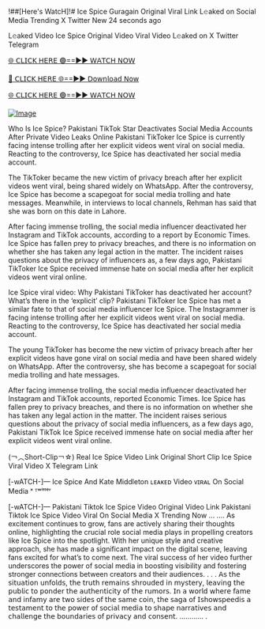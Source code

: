 !##[Here's WatcH]!# Ice Spice Guragain Original Viral Link L𝚎aked on Social Media Trending X Twitter New 
24 seconds ago

L𝚎aked Video  Ice Spice Original Video Viral Video L𝚎aked on X Twitter Telegram

[🌐 𝖢𝖫𝖨𝖢𝖪 𝖧𝖤𝖱𝖤 🟢==►► 𝖶𝖠𝖳𝖢𝖧 𝖭𝖮𝖶](https://3-tanei-pinik.blogspot.com/2025/02/viral-video.html)

[🔴 𝖢𝖫𝖨𝖢𝖪 𝖧𝖤𝖱𝖤 🌐==►► 𝖣𝗈𝗐𝗇𝗅𝗈𝖺𝖽 𝖭𝗈𝗐](https://3-tanei-pinik.blogspot.com/2025/02/viral-video.html)

[🌐 𝖢𝖫𝖨𝖢𝖪 𝖧𝖤𝖱𝖤 🟢==►► 𝖶𝖠𝖳𝖢𝖧 𝖭𝖮𝖶](https://3-tanei-pinik.blogspot.com/2025/02/viral-video.html)

[![Image](https://github.com/user-attachments/assets/ff3b7bd4-415c-4ca3-a6c8-b1f096193c29)](https://3-tanei-pinik.blogspot.com/2025/02/viral-video.html)

Who Is  Ice Spice? Pakistani TikTok Star Deactivates Social Media Accounts After Private Video Leaks Online
Pakistani TikToker  Ice Spice is currently facing intense trolling after her explicit videos went viral on social media. Reacting to the controversy,  Ice Spice has deactivated her social media account.

The TikToker became the new victim of privacy breach after her explicit videos went viral, being shared widely on WhatsApp. After the controversy,  Ice Spice has become a scapegoat for social media trolling and hate messages. Meanwhile, in interviews to local channels, Rehman has said that she was born on this date in Lahore.

After facing immense trolling, the social media influencer deactivated her Instagram and TikTok accounts, according to a report by Economic Times.  Ice Spice has fallen prey to privacy breaches, and there is no information on whether she has taken any legal action in the matter. The incident raises questions about the privacy of influencers as, a few days ago, Pakistani TikToker  Ice Spice received immense hate on social media after her explicit videos went viral online.

 Ice Spice viral video: Why Pakistani TikToker has deactivated her account? What’s there in the ‘explicit’ clip?
Pakistani TikToker  Ice Spice has met a similar fate to that of social media influencer  Ice Spice. The Instagrammer is facing intense trolling after her explicit videos went viral on social media. Reacting to the controversy,  Ice Spice has deactivated her social media account.

The young TikToker has become the new victim of privacy breach after her explicit videos have gone viral on social media and have been shared widely on WhatsApp. After the controversy, she has become a scapegoat for social media trolling and hate messages.

After facing immense trolling, the social media influencer deactivated her Instagram and TikTok accounts, reported Economic Times.  Ice Spice has fallen prey to privacy breaches, and there is no information on whether she has taken any legal action in the matter. The incident raises serious questions about the privacy of social media influencers, as a few days ago, Pakistani TikTok  Ice Spice received immense hate on social media after her explicit videos went viral online.

(￢︿Short-Clip￢☆) Real  Ice Spice Video Link Original Short Clip  Ice Spice Viral Video X Telegram Link

[-wATCH-]—  Ice Spice And Kate Middleton ʟᴇᴀᴋᴇᴅ Video ᴠɪʀᴀʟ On Social Media ˣ ᵀʷⁱᵗᵗᵉʳ

[-wATCH-]— Pakistani Tiktok  Ice Spice Video Original Video Link Pakistani Tiktok  Ice Spice Video Viral On Social Media X Trending Now
...
....
As excitement continues to grow, fans are actively sharing their thoughts online, highlighting the crucial role social media plays in propelling creators like  Ice Spice into the spotlight. With her unique style and creative approach, she has made a significant impact on the digital scene, leaving fans excited for what’s to come next. The viral success of her video further underscores the power of social media in boosting visibility and fostering stronger connections between creators and their audiences.
.
.
.
𝖠𝗌 𝗍𝗁𝖾 𝗌𝗂𝗍𝗎𝖺𝗍𝗂𝗈𝗇 𝗎𝗇𝖿𝗈𝗅𝖽𝗌, 𝗍𝗁𝖾 𝗍𝗋𝗎𝗍𝗁 𝗋𝖾𝗆𝖺𝗂𝗇𝗌 𝗌𝗁𝗋𝗈𝗎𝖽𝖾𝖽 𝗂𝗇 𝗆𝗒𝗌𝗍𝖾𝗋𝗒, 𝗅𝖾𝖺𝗏𝗂𝗇𝗀 𝗍𝗁𝖾 𝗉𝗎𝖻𝗅𝗂𝖼 𝗍𝗈 𝗉𝗈𝗇𝖽𝖾𝗋 𝗍𝗁𝖾 𝖺𝗎𝗍𝗁𝖾𝗇𝗍𝗂𝖼𝗂𝗍𝗒 𝗈𝖿 𝗍𝗁𝖾 𝗋𝗎𝗆𝗈𝗋𝗌. 𝖨𝗇 𝖺 𝗐𝗈𝗋𝗅𝖽 𝗐𝗁𝖾𝗋𝖾 𝖿𝖺𝗆𝖾 𝖺𝗇𝖽 𝗂𝗇𝖿𝖺𝗆𝗒 𝖺𝗋𝖾 𝗍𝗐𝗈 𝗌𝗂𝖽𝖾𝗌 𝗈𝖿 𝗍𝗁𝖾 𝗌𝖺𝗆𝖾 𝖼𝗈𝗂𝗇, 𝗍𝗁𝖾 𝗌𝖺𝗀𝖺 𝗈𝖿 𝖨𝗌𝗁𝗈𝗐𝗌𝗉𝖾𝖾𝖽𝗂𝗌 𝖺 𝗍𝖾𝗌𝗍𝖺𝗆𝖾𝗇𝗍 𝗍𝗈 𝗍𝗁𝖾 𝗉𝗈𝗐𝖾𝗋 𝗈𝖿 𝗌𝗈𝖼𝗂𝖺𝗅 𝗆𝖾𝖽𝗂𝖺 𝗍𝗈 𝗌𝗁𝖺𝗉𝖾 𝗇𝖺𝗋𝗋𝖺𝗍𝗂𝗏𝖾𝗌 𝖺𝗇𝖽 𝖼𝗁𝖺𝗅𝗅𝖾𝗇𝗀𝖾 𝗍𝗁𝖾 𝖻𝗈𝗎𝗇𝖽𝖺𝗋𝗂𝖾𝗌 𝗈𝖿 𝗉𝗋𝗂𝗏𝖺𝖼𝗒 𝖺𝗇𝖽 𝖼𝗈𝗇𝗌𝖾𝗇𝗍.
............
.
